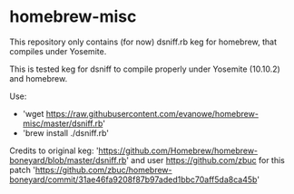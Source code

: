 # homebrew-misc
This repository only contains (for now) dsniff.rb keg for homebrew, that compiles under Yosemite.

This is tested keg for dsniff to compile properly under Yosemite (10.10.2) and homebrew.

Use:
- 'wget https://raw.githubusercontent.com/evanowe/homebrew-misc/master/dsniff.rb'
- 'brew install ./dsniff.rb'

Credits to original keg: 'https://github.com/Homebrew/homebrew-boneyard/blob/master/dsniff.rb' and user https://github.com/zbuc for this patch 'https://github.com/zbuc/homebrew-boneyard/commit/31ae46fa9208f87b97aded1bbc70aff5da8ca45b'
